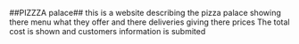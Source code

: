 ##PIZZZA palace##
this is a website describing the pizza palace showing there menu what they offer and there deliveries giving there prices
The total cost is shown and customers information is submited 